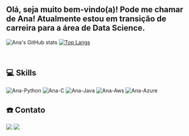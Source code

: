 ## Olá, seja muito bem-vindo(a)! Pode me chamar de Ana! Atualmente estou em transição de carreira para a área de Data Science.

![Ana's GitHub stats](https://github-readme-stats.vercel.app/api?username=anacarolbs&show_icons=true&theme=default)
[![Top Langs](https://github-readme-stats.vercel.app/api/top-langs/?username=anacarolbs)](https://github.com/anacarolbs/github-readme-stats)


<div style="display: inline_block"><br>

## 💻 Skills

  <img align="center" alt="Ana-Python" src="https://img.shields.io/badge/Python-3776AB?style=for-the-badge&logo=python&logoColor=white">
  <img align="center" alt="Ana-C" src="https://img.shields.io/badge/C-00599C?style=for-the-badge&logo=c&logoColor=white">
  <img align="center" alt="Ana-Java" src="https://img.shields.io/badge/Java-ED8B00?style=for-the-badge&logo=java&logoColor=white">
  <img align="center" alt="Ana-Aws" src="https://img.shields.io/badge/Amazon_AWS-232F3E?style=for-the-badge&logo=amazon-aws&logoColor=white">
  <img align="center" alt="Ana-Azure" src="https://img.shields.io/badge/Microsoft_Azure-0089D6?style=for-the-badge&logo=microsoft-azure&logoColor=white">
  
  
</div>
  
  ##
 
<div> 


## ☎️ Contato

  <a href = "mailto:souzaanacarolb@gmail.com"><img src="https://img.shields.io/badge/Gmail-D14836?style=for-the-badge&logo=gmail&logoColor=white" target="_blank"></a>
  <a href="https://www.linkedin.com/in/anacarolbs" target="_blank"><img src="https://img.shields.io/badge/-LinkedIn-%230077B5?style=for-the-badge&logo=linkedin&logoColor=white" target="_blank"></a> 
  
</div>
